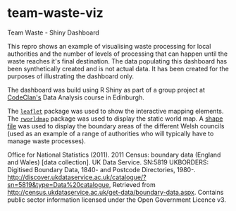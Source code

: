 # team-waste-viz
Team Waste - Shiny Dashboard

This repro shows an example of visualising waste processing for local authorities and the number of levels of processing that can happen until the waste reaches it's final destination. The data populating this dashboard has been synthetically created and is not actual data. It has been created for the purposes of illustrating the dashboard only.

The dashboard was build using R Shiny as part of a group project at [CodeClan's](https://codeclan.com) Data Analysis course in Edinburgh.

The [`leaflet`](https://rstudio.github.io/leaflet) package was used to show the interactive mapping elements. The [`rworldmap`](https://cran.r-project.org/web/packages/rworldmap/rworldmap.pdf) package was used to display the static world map. A [shape file](https://borders.ukdataservice.ac.uk/easy_download_data.html?data=Wales_lad_2011) was used to display the boundary areas of the different Welsh councils (used as an example of a range of authorities who will typically have to manage waste processes).




Office for National Statistics (2011). 2011 Census: boundary data (England and Wales) [data collection].
UK Data Service. SN:5819 UKBORDERS: Digitised Boundary Data, 1840- and Postcode Directories, 1980-.
http://discover.ukdataservice.ac.uk/catalogue/?sn=5819&type=Data%20catalogue,
Retrieved from http://census.ukdataservice.ac.uk/get-data/boundary-data.aspx.
Contains public sector information licensed under the Open Government Licence v3.
